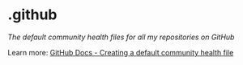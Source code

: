 # .github

*The default community health files for all my repositories on GitHub*

Learn more: [GitHub Docs - Creating a default community health file](https://docs.github.com/en/communities/setting-up-your-project-for-healthy-contributions/creating-a-default-community-health-file)
